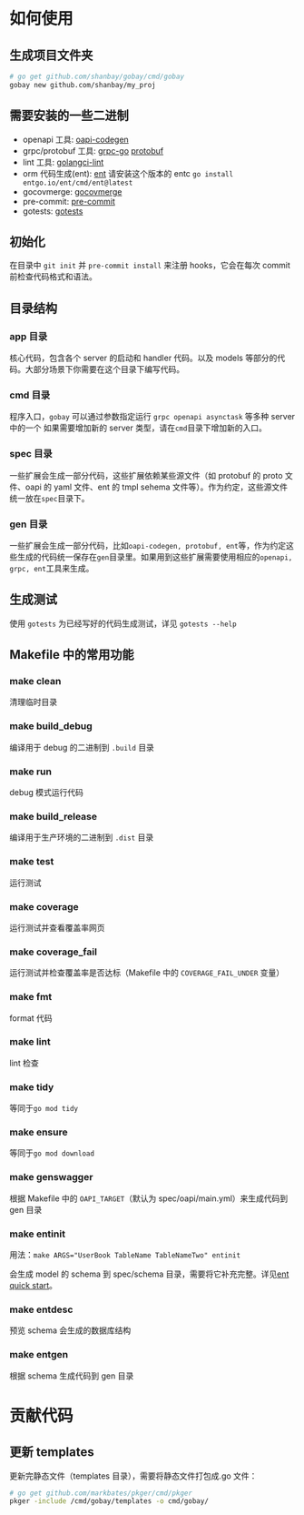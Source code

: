 # 如何使用

## 生成项目文件夹

```bash
# go get github.com/shanbay/gobay/cmd/gobay
gobay new github.com/shanbay/my_proj
```

## 需要安装的一些二进制

- openapi 工具: [oapi-codegen](https://github.com/shanbay/oapi-codegen/releases)
- grpc/protobuf 工具: [grpc-go](https://github.com/grpc/grpc-go) [protobuf](https://github.com/golang/protobuf)
- lint 工具: [golangci-lint](https://github.com/golangci/golangci-lint#binary)
- orm 代码生成(ent): [ent](https://github.com/shanbay/ent) 请安装这个版本的 entc `go install entgo.io/ent/cmd/ent@latest`
- gocovmerge: [gocovmerge](https://github.com/wadey/gocovmerge)
- pre-commit: [pre-commit](https://pre-commit.com/#installation)
- gotests: [gotests](https://github.com/cweill/gotests)

## 初始化

在目录中 `git init` 并 `pre-commit install` 来注册 hooks，它会在每次 commit 前检查代码格式和语法。

## 目录结构

### app 目录

核心代码，包含各个 server 的启动和 handler 代码。以及 models 等部分的代码。大部分场景下你需要在这个目录下编写代码。

### cmd 目录

程序入口，`gobay` 可以通过参数指定运行 `grpc openapi asynctask` 等多种 server 中的一个
如果需要增加新的 server 类型，请在`cmd`目录下增加新的入口。

### spec 目录

一些扩展会生成一部分代码，这些扩展依赖某些源文件（如 protobuf 的 proto 文件、oapi 的 yaml 文件、ent 的 tmpl sehema 文件等）。作为约定，这些源文件统一放在`spec`目录下。

### gen 目录

一些扩展会生成一部分代码，比如`oapi-codegen, protobuf, ent`等，作为约定这些生成的代码统一保存在`gen`目录里。如果用到这些扩展需要使用相应的`openapi, grpc, ent`工具来生成。

## 生成测试

使用 `gotests` 为已经写好的代码生成测试，详见 `gotests --help`

## Makefile 中的常用功能

### make clean

清理临时目录

### make build_debug

编译用于 debug 的二进制到 `.build` 目录

### make run

debug 模式运行代码

### make build_release

编译用于生产环境的二进制到 `.dist` 目录

### make test

运行测试

### make coverage

运行测试并查看覆盖率网页

### make coverage_fail

运行测试并检查覆盖率是否达标（Makefile 中的 `COVERAGE_FAIL_UNDER` 变量）

### make fmt

format 代码

### make lint

lint 检查

### make tidy

等同于`go mod tidy`

### make ensure

等同于`go mod download`

### make genswagger

根据 Makefile 中的 `OAPI_TARGET`（默认为 spec/oapi/main.yml）来生成代码到 gen 目录

### make entinit

用法：`make ARGS="UserBook TableName TableNameTwo" entinit`

会生成 model 的 schema 到 spec/schema 目录，需要将它补充完整。详见[ent quick start](https://entgo.io/docs/getting-started/)。

### make entdesc

预览 schema 会生成的数据库结构

### make entgen

根据 schema 生成代码到 gen 目录

# 贡献代码

## 更新 templates

更新完静态文件（templates 目录），需要将静态文件打包成.go 文件：

```bash
# go get github.com/markbates/pkger/cmd/pkger
pkger -include /cmd/gobay/templates -o cmd/gobay/
```
